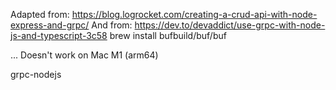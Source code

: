 Adapted from: https://blog.logrocket.com/creating-a-crud-api-with-node-express-and-grpc/
And from: https://dev.to/devaddict/use-grpc-with-node-js-and-typescript-3c58
brew install bufbuild/buf/buf

... Doesn't work on Mac M1 (arm64)

grpc-nodejs